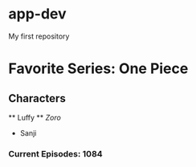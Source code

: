 # app-dev
My first repository

# Favorite Series: One Piece

## Characters
** Luffy **
*Zoro*
* Sanji

### Current Episodes: 1084
